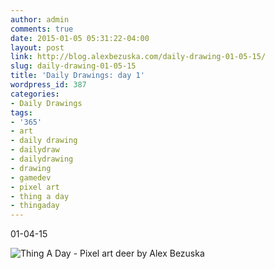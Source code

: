 ```yaml
---
author: admin
comments: true
date: 2015-01-05 05:31:22-04:00
layout: post
link: http://blog.alexbezuska.com/daily-drawing-01-05-15/
slug: daily-drawing-01-05-15
title: 'Daily Drawings: day 1'
wordpress_id: 387
categories:
- Daily Drawings
tags:
- '365'
- art
- daily drawing
- dailydraw
- dailydrawing
- drawing
- gamedev
- pixel art
- thing a day
- thingaday
---
```


01-04-15

![Thing A Day - Pixel art deer by Alex Bezuska](/images/2015/01/thing-a-day-01-05-15.png)
